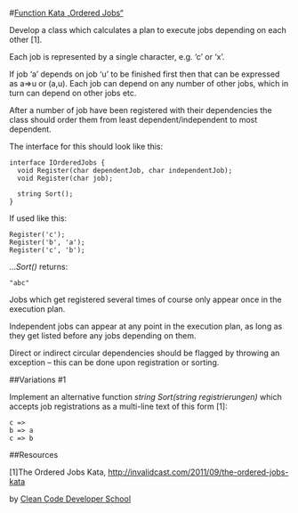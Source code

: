 #[Function Kata „Ordered Jobs“](http://ccd-school.de/en/coding-dojo/classes-katas/ordered-jobs/)



Develop a class which calculates a plan to execute jobs depending on each other [1].

Each job is represented by a single character, e.g. ‘c’ or ‘x’.

If job ‘a’ depends on job ‘u’ to be finished first then that can be expressed as a=>u or (a,u). Each job can depend on any number of other jobs, which in turn can depend on other jobs etc.

After a number of job have been registered with their dependencies the class should order them from least dependent/independent to most dependent.

The interface for this should look like this:

    interface IOrderedJobs {
      void Register(char dependentJob, char independentJob);
      void Register(char job);
     
      string Sort();
    }

If used like this:
	
    Register('c');
    Register('b', 'a');
    Register('c', 'b');

…_Sort()_ returns:
	
    "abc"

Jobs which get registered several times of course only appear once in the execution plan.

Independent jobs can appear at any point in the execution plan, as long as they get listed before any jobs depending on them.

Direct or indirect circular dependencies should be flagged by throwing an exception  – this can be done upon registration or sorting.

##Variations #1

Implement an alternative function _string Sort(string registrierungen)_ which accepts job registrations as a multi-line text of this form [1]:
	
    c =>
    b => a
    c => b

##Resources

[1]The Ordered Jobs Kata, http://invalidcast.com/2011/09/the-ordered-jobs-kata

by [Clean Code Developer School](http://ccd-school.de/)